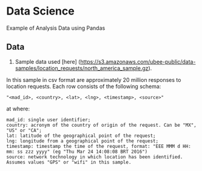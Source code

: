 # Data Science 

Example of Analysis Data using Pandas


## Data

1. Sample data used [here] (https://s3.amazonaws.com/ubee-public/data-samples/location_requests/north_america_sample.gz).

In this sample in csv format are approximately 20 million responses to location requests.
Each row consists of the following schema:

	"<mad_id>, <country>, <lat>, <lng>, <timestamp>, <source>"

at where:

	mad_id: single user identifier;
	country: acronym of the country of origin of the request. Can be "MX", "US" or "CA";
	lat: latitude of the geographical point of the request;
	lng: longitude from a geographical point of the request;
	timestamp: timestamp the time of the request, format: "EEE MMM d HH: mm: ss zzz yyyy" (eg "Thu Mar 24 14:08:08 BRT 2016")
	source: network technology in which location has been identified. Assumes values "GPS" or "wifi" in this sample.